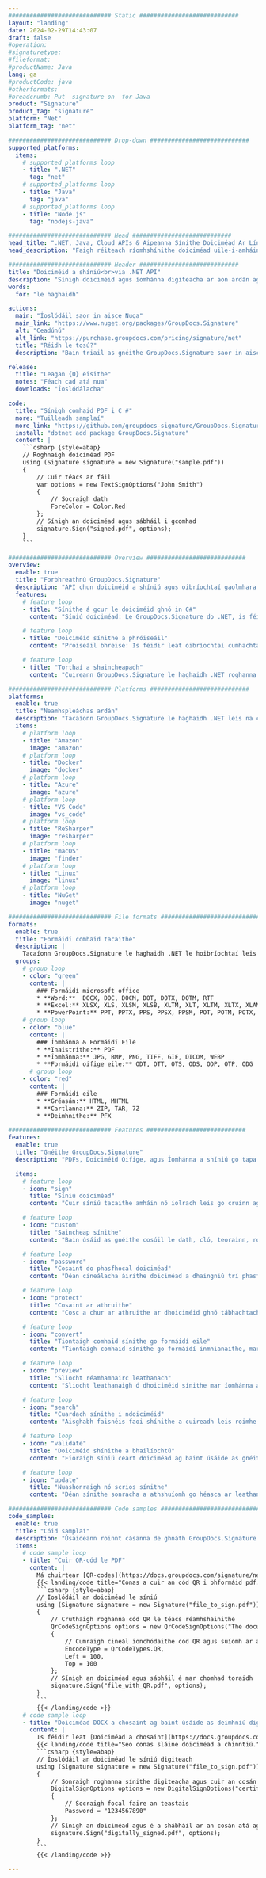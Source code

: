 ```yaml
---
############################# Static ############################
layout: "landing"
date: 2024-02-29T14:43:07
draft: false
#operation: 
#signaturetype: 
#fileformat: 
#productName: Java
lang: ga
#productCode: java
#otherformats: 
#breadcrumb: Put  signature on  for Java
product: "Signature"
product_tag: "signature"
platform: "Net"
platform_tag: "net"

############################# Drop-down ############################
supported_platforms:
  items:
    # supported_platforms loop
    - title: ".NET"
      tag: "net"
    # supported_platforms loop
    - title: "Java"
      tag: "java"
    # supported_platforms loop
    - title: "Node.js"
      tag: "nodejs-java"

############################# Head ############################
head_title: ".NET, Java, Cloud APIs & Aipeanna Sínithe Doiciméad Ar Líne"
head_description: "Faigh réiteach ríomhshínithe doiciméad uile-i-amháin le haghaidh .NET, Java agus feidhmchláir scamall-bhunaithe. Sínigh formáidí coiteanna doiciméad ar líne ag baint úsáide as gné simplí tarraing agus scaoil"

############################# Header ############################
title: "Doiciméid a shíniú<br>via .NET API"
description: "Sínigh doiciméid agus íomhánna digiteacha ar aon ardán ag baint úsáide as ár n-APIanna solúbtha agus ár réitigh app-bhunaithe do ríomhchláraitheoirí agus úsáideoirí deiridh."
words:
  for: "le haghaidh"

actions:
  main: "Íoslódáil saor in aisce Nuga"
  main_link: "https://www.nuget.org/packages/GroupDocs.Signature"
  alt: "Ceadúnú"
  alt_link: "https://purchase.groupdocs.com/pricing/signature/net"
  title: "Réidh le tosú?"
  description: "Bain triail as gnéithe GroupDocs.Signature saor in aisce nó iarr ceadúnas"

release:
  title: "Leagan {0} eisithe"
  notes: "Féach cad atá nua"
  downloads: "Íoslódálacha"

code:
  title: "Sínigh comhaid PDF i C #"
  more: "Tuilleadh samplaí"
  more_link: "https://github.com/groupdocs-signature/GroupDocs.Signature-for-.NET"
  install: "dotnet add package GroupDocs.Signature"
  content: |
    ```csharp {style=abap}   
    // Roghnaigh doiciméad PDF
    using (Signature signature = new Signature("sample.pdf"))
    {
        // Cuir téacs ar fáil
        var options = new TextSignOptions("John Smith")
        {
            // Socraigh dath
            ForeColor = Color.Red
        };
        // Sínigh an doiciméad agus sábháil i gcomhad
        signature.Sign("signed.pdf", options);
    }
    ```

############################# Overview ############################
overview:
  enable: true
  title: "Forbhreathnú GroupDocs.Signature"
  description: "API chun doiciméid a shíniú agus oibríochtaí gaolmhara a dhéanamh in feidhmchláir .NET"
  features:
    # feature loop
    - title: "Sínithe á gcur le doiciméid ghnó in C#"
      content: "Síniú doiciméad: Le GroupDocs.Signature do .NET, is féidir leat cineálacha éagsúla sínithe, mar shampla téacs, íomhánna, barrachóid, agus deimhnithe digiteacha, a chur le doiciméid PDF agus Oifige. Ligeann an API seo duit do dhoiciméid a shíniú le beagnach aon chineál sonraí, meiteashonraí folaithe san áireamh."

    # feature loop
    - title: "Doiciméid sínithe a phróiseáil"
      content: "Próiseáil bhreise: Is féidir leat oibríochtaí cumhachtacha a dhéanamh ar dhoiciméid sínithe ag baint úsáide as GroupDocs.Signature. Áiríonn sé seo cuardach do shínithe atá ann cheana féin laistigh de dhoiciméid ghnó agus iad a fhíorú ag baint úsáide as critéir shonracha. Ina theannta sin, is féidir leat faisnéis doiciméad agus leathanaigh réamhamharc a aisghabháil tríd an API .NET seo."

    # feature loop
    - title: "Torthaí a shaincheapadh"
      content: "Cuireann GroupDocs.Signature le haghaidh .NET roghanna saincheaptha fairsinge ar fáil. Is féidir leat sínithe a shuíomh go beacht áit ar bith ar leathanach doiciméid agus a gcuma a choigeartú ag baint úsáide as socruithe éagsúla. Ina theannta sin, tacaíonn an API seo le doiciméid phróiseáilte a shábháil i raon leathan formáidí tacaithe."

############################# Platforms ############################
platforms:
  enable: true
  title: "Neamhspleáchas ardán"
  description: "Tacaíonn GroupDocs.Signature le haghaidh .NET leis na córais oibriúcháin, creataí agus bainisteoirí pacáiste seo a leanas"
  items:
    # platform loop
    - title: "Amazon"
      image: "amazon"
    # platform loop
    - title: "Docker"
      image: "docker"
    # platform loop
    - title: "Azure"
      image: "azure"
    # platform loop
    - title: "VS Code"
      image: "vs_code"
    # platform loop
    - title: "ReSharper"
      image: "resharper"
    # platform loop
    - title: "macOS"
      image: "finder"
    # platform loop
    - title: "Linux"
      image: "linux"
    # platform loop
    - title: "NuGet"
      image: "nuget"

############################# File formats ############################
formats:
  enable: true
  title: "Formáidí comhaid tacaithe"
  description: |
    Tacaíonn GroupDocs.Signature le haghaidh .NET le hoibríochtaí leis na [formáidí comhaid](https://docs.groupdocs.com/signature/net/supported-document-formats/) seo a leanas.
  groups:
    # group loop
    - color: "green"
      content: |
        ### Formáidí microsoft office
        * **Word:**  DOCX, DOC, DOCM, DOT, DOTX, DOTM, RTF
        * **Excel:** XLSX, XLS, XLSM, XLSB, XLTM, XLT, XLTM, XLTX, XLAM, SXC, SpreadsheetML
        * **PowerPoint:** PPT, PPTX, PPS, PPSX, PPSM, POT, POTM, POTX, PPTM
    # group loop
    - color: "blue"
      content: |
        ### Íomhánna & Formáidí Eile
        * **Inaistrithe:** PDF
        * **Íomhánna:** JPG, BMP, PNG, TIFF, GIF, DICOM, WEBP
        * **Formáidí oifige eile:** ODT, OTT, OTS, ODS, ODP, OTP, ODG
      # group loop
    - color: "red"
      content: |
        ### Formáidí eile
        * **Gréasán:** HTML, MHTML
        * **Cartlanna:** ZIP, TAR, 7Z
        * **Deimhnithe:** PFX

############################# Features ############################
features:
  enable: true
  title: "Gnéithe GroupDocs.Signature"
  description: "PDFs, Doiciméid Oifige, agus Íomhánna a shíniú go tapa agus go cruinn"

  items:
    # feature loop
    - icon: "sign"
      title: "Síniú doiciméad"
      content: "Cuir síniú tacaithe amháin nó iolrach leis go cruinn ag aon suíomh sonraithe ar dhoiciméid ghnó."

    # feature loop
    - icon: "custom"
      title: "Saincheap sínithe"
      content: "Bain úsáid as gnéithe cosúil le dath, cló, teorainn, rothlú, etc., chun cuma sínithe a chumrú."

    # feature loop
    - icon: "password"
      title: "Cosaint do phasfhocal doiciméad"
      content: "Déan cineálacha áirithe doiciméad a dhaingniú trí phasfhocal a shocrú tar éis duit a shíniú."

    # feature loop
    - icon: "protect"
      title: "Cosaint ar athruithe"
      content: "Cosc a chur ar athruithe ar dhoiciméid ghnó tábhachtacha tar éis síniú a chur i gceangal le deimhniú digiteach."

    # feature loop
    - icon: "convert"
      title: "Tiontaigh comhaid sínithe go formáidí eile"
      content: "Tiontaigh comhaid sínithe go formáidí inmhianaithe, mar shampla doiciméad Word a shábháil mar PDF."

    # feature loop
    - icon: "preview"
      title: "Sliocht réamhamhairc leathanach"
      content: "Sliocht leathanaigh ó dhoiciméid sínithe mar íomhánna aonair le haghaidh próiseála amach anseo."

    # feature loop
    - icon: "search"
      title: "Cuardach sínithe i ndoiciméid"
      content: "Aisghabh faisnéis faoi shínithe a cuireadh leis roimhe seo i ndoiciméid ar leith."

    # feature loop
    - icon: "validate"
      title: "Doiciméid shínithe a bhailíochtú"
      content: "Fíoraigh síniú ceart doiciméad ag baint úsáide as gnéithe bailíochtaithe."

    # feature loop
    - icon: "update"
      title: "Nuashonraigh nó scrios sínithe"
      content: "Déan sínithe sonracha a athshuíomh go héasca ar leathanach, a dtéacs a mhodhnú, nó iad a scriosadh gan aon fhadhbanna."

############################# Code samples ############################
code_samples:
  enable: true
  title: "Cóid samplaí"
  description: "Úsáideann roinnt cásanna de ghnáth GroupDocs.Signature le haghaidh oibríochtaí .NET"
  items:
    # code sample loop
    - title: "Cuir QR-cód le PDF"
      content: |
        Má chuirtear [QR-codes](https://docs.groupdocs.com/signature/net/esign-document-with-qr-code-signature/) le leathanaigh ar leith de dhoiciméid PDF, féadtar próisis ghnó a fheabhsú. Seo thíos sampla de conas cód QR a chur leis ag baint úsáide as GroupDocs.Signature.
        {{< landing/code title="Conas a cuir an cód QR i bhformáid pdf.">}}
        ```csharp {style=abap}
        // Íoslódáil an doiciméad le síniú
        using (Signature signature = new Signature("file_to_sign.pdf"))
        {
            // Cruthaigh roghanna cód QR le téacs réamhshainithe
            QrCodeSignOptions options = new QrCodeSignOptions("The document is approved by John Smith")
            {
                // Cumraigh cineál ionchódaithe cód QR agus suíomh ar an leathanach
                EncodeType = QrCodeTypes.QR,
                Left = 100,
                Top = 100
            };
            // Sínigh an doiciméad agus sábháil é mar chomhad toraidh
            signature.Sign("file_with_QR.pdf", options);
        }
        ```
        {{< /landing/code >}}
    # code sample loop
    - title: "Doiciméad DOCX a chosaint ag baint úsáide as deimhniú digiteach"
      content: |
        Is féidir leat [Doiciméad a chosaint](https://docs.groupdocs.com/signature/net/esign-document-with-digital-signature/) ag baint úsáide as sínithe pearsanta nó corparáideacha atá stóráilte mar dheimhnithe digiteacha. Ní féidir doiciméid chosanta den sórt sin a mhodhnú gan an síniú a chur ó bhail.
        {{< landing/code title="Seo conas sláine doiciméad a chinntiú.">}}
        ```csharp {style=abap}   
        // Íoslódáil an doiciméad le síniú digiteach
        using (Signature signature = new Signature("file_to_sign.pdf"))
        {
            // Sonraigh roghanna sínithe digiteacha agus cuir an cosán chuig an gcomhad teastais ar fáil
            DigitalSignOptions options = new DigitalSignOptions("certificate.pfx")
            {
                // Socraigh focal faire an teastais
                Password = "1234567890"
            };
            // Sínigh an doiciméad agus é a shábháil ar an cosán atá ag teastáil
            signature.Sign("digitally_signed.pdf", options);
        }
        ```
        {{< /landing/code >}}

---
```

